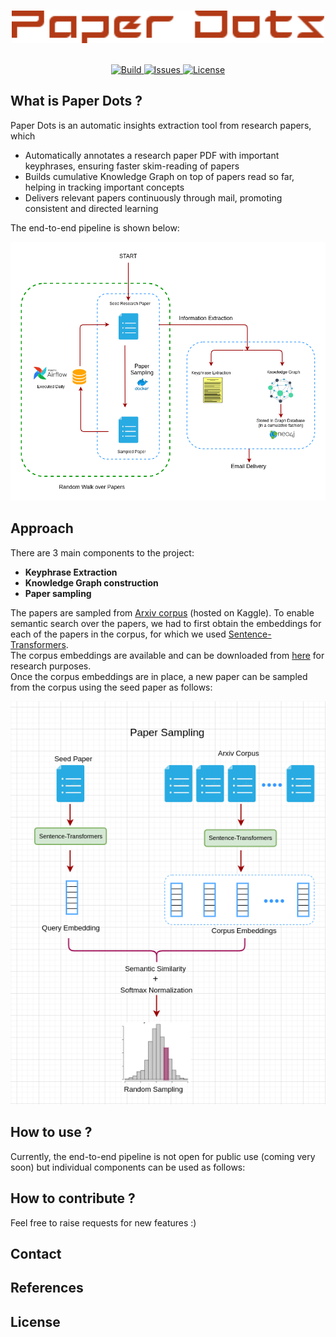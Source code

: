 <p align="center">
  <br>
  <img  src="docs/logo3.png" width=500>
  </br>
</p>

<p align="center">
  <br>
    <a href="https://travis-ci.com/harshit158/paper-insights">
        <img alt="Build" src="https://travis-ci.com/harshit158/paper-insights.svg?branch=main">
    </a>
    <a href="https://img.shields.io/github/issues/harshit158/paper-insights">
        <img alt="Issues" src="https://img.shields.io/github/issues/harshit158/paper-insights">
    </a>
    <a href="https://img.shields.io/github/license/harshit158/paper-insights">
        <img alt="License" src="https://img.shields.io/github/license/harshit158/paper-insights">
    </a>
  </br>
</p>

## What is Paper Dots ?
Paper Dots is an automatic insights extraction tool from research papers, which 
* Automatically annotates a research paper PDF with important keyphrases, ensuring faster skim-reading of papers
* Builds cumulative Knowledge Graph on top of papers read so far, helping in tracking important concepts
* Delivers relevant papers continuously through mail, promoting consistent and directed learning

The end-to-end pipeline is shown below:

<p align="center">
  <img  src="docs/pipeline.png">
</p>

## Approach
There are 3 main components to the project:
* **Keyphrase Extraction**
* **Knowledge Graph construction**
* **Paper sampling**

The papers are sampled from [Arxiv corpus](https://www.kaggle.com/Cornell-University/arxiv) (hosted on Kaggle). To enable semantic search over the papers, we had to first obtain the embeddings for each of the papers in the corpus, for which we used [Sentence-Transformers](https://github.com/UKPLab/sentence-transformers).  
The corpus embeddings are available and can be downloaded from [here](https://drive.google.com/file/d/1EDdcti5J0y4L1jvuiEdpKAHDkGfJf7LT/view?usp=sharing) for research purposes.  
Once the corpus embeddings are in place, a new paper can be sampled from the corpus using the seed paper as follows:  


<p align="center">
  <img  src="docs/paper-sampling.png">
</p>

## How to use ?
Currently, the end-to-end pipeline is not open for public use (coming very soon) but individual components can be used as follows:

## How to contribute ?
Feel free to raise requests for new features :)

## Contact

## References

## License